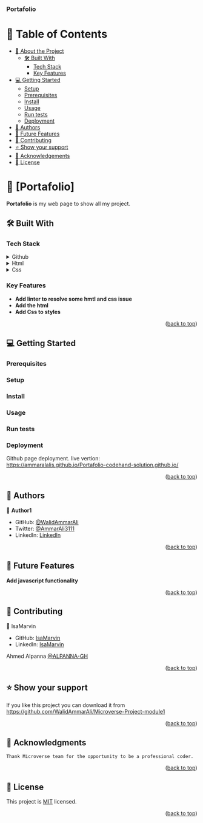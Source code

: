 <a name="readme-top"></a>

  <h3><b>Portafolio</b></h3>


# 📗 Table of Contents

- [📖 About the Project](#about-project)
  - [🛠 Built With](#built-with)
    - [Tech Stack](#tech-stack)
    - [Key Features](#key-features)
- [💻 Getting Started](#getting-started)
  - [Setup](#setup)
  - [Prerequisites](#prerequisites)
  - [Install](#install)
  - [Usage](#usage)
  - [Run tests](#run-tests)
  - [Deployment](#deployment)
- [👥 Authors](#authors)
- [🔭 Future Features](#future-features)
- [🤝 Contributing](#contributing)
- [⭐️ Show your support](#support)
- [🙏 Acknowledgements](#acknowledgements)
- [📝 License](#license)


# 📖 [Portafolio] <a name="about-project"></a>


**Portafolio** is my web page to show all my project.
## 🛠 Built With <a name="built-with"></a>

### Tech Stack <a name="tech-stack"></a>

<details>
<summary>Github</summary>
  <ul>
    <li><a href="https://github.com/">Github</a></li>
  </ul>
</details>

<details>
<summary>Html</summary>
  <ul>
    <li><a href="https://html.com/">Html</a></li>
  </ul>
</details>

<details>
<summary>Css</summary>
  <ul>
    <li><a href="https://developer.mozilla.org/es/docs/Web/CSS">Css</a></li>
  </ul>
</details>


### Key Features <a name="key-features"></a>

- **Add linter to resolve some hmtl and css issue**
- **Add the html**
- **Add Css to styles**

<p align="right">(<a href="#readme-top">back to top</a>)</p>

## 💻 Getting Started <a name="getting-started"></a>



### Prerequisites


### Setup
 

### Install


### Usage


### Run tests


### Deployment

Github page deployment. live vertion: https://ammaralalis.github.io/Portafolio-codehand-solution.github.io/

<p align="right">(<a href="#readme-top">back to top</a>)</p>


## 👥 Authors <a name="authors"></a>


👤 **Author1**

- GitHub: [@WalidAmmarAli](https://github.com/WalidAmmarAli)
- Twitter: [@AmmarAli3111]()
- LinkedIn: [LinkedIn](https://www.linkedin.com/in/ammar-ali-384625262/)

<p align="right">(<a href="#readme-top">back to top</a>)</p>

## 🔭 Future Features <a name="future-features"></a>

**Add javascript functionality**

<p align="right">(<a href="#readme-top">back to top</a>)</p>


## 🤝 Contributing <a name="contributing"></a>
👤 IsaMarvin

- GitHub: [IsaMarvin](https://github.com/IsaMarvin)
- LinkedIn: [IsaMarvin](https://www.linkedin.com/in/isamarvin/)

Ahmed Alpanna
[@ALPANNA-GH](https://github.com/ALPANNA-GH/)
<p align="right">(<a href="#readme-top">back to top</a>)</p>


## ⭐️ Show your support <a name="support"></a>


If you like this project you can download it from https://github.com/WalidAmmarAli/Microverse-Project-module1

<p align="right">(<a href="#readme-top">back to top</a>)</p>


## 🙏 Acknowledgments <a name="acknowledgements"></a>
    Thank Microverse team for the opportunity to be a professional coder.

<p align="right">(<a href="#readme-top">back to top</a>)</p>


## 📝 License <a name="license"></a>

This project is [MIT](./LICENSE) licensed.

<p align="right">(<a href="#readme-top">back to top</a>)</p>
